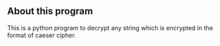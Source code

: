 ## About this program
This is a python program to decrypt any string which is encrypted in the format of caeser cipher.
